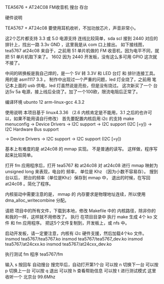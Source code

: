 TEA5676 + AT24C08 FM收音机 搜台 存台 

硬件说明

TEA5767 + AT24c08 
要使用耳机收听，不加功放芯片，声音非常小。

这2个芯片都支持 3.3 或 5.0 电源支持
连线比较简单，sda scl 接到 2440 对应的 排针上，找出一路 3.3v GND ，这里我是从 com 口上接出。
如下接线图，tea5767 at24c08 来自于，之前用 51 单片机做的 FM 收音机，因为电平不同，就把 51 单片机取下来了。
1602 因为 2440 开发板，没有这么多可用 GPIO 这次就不接了。

中间的转换板是我自己焊的，是一个 5V 转 3.3V 和 LED 台灯 和 排针连接工具。 用的是 asm1117 3.3 。
制作中出现过一个严重的问题，led 灯全烧了，之前用 笔记本上面的 usb 供电，led 灯虽然说是亮些，但是没有烧过。
这次新买了一个 台达5v 5a 电源，接上线后全烧了。加了一个100欧，限流电阻后正常了。 

编译环境
ubunto 12 
arm-linux-gcc 4.3.2

使用说明
本项目基于 linux4.3.36 （2.6 内核肯定是不能用，3.1 之后的也许可以，如果不能用请自行修改）
首先要配置内核启用 i2c 的支持
make menuconfig
-> Device Drivers
   -> I2C support
      -> I2C support (I2C [=y])
         -> I2C Hardware Bus support    

-> Device Drivers
    -> I2C support
       -> I2C support (I2C [=y])


基本上有难度的是 at24c08 的 mmap 实现。 不是普通的读写。 这样做，程序写起来比较简单。

打开 fm 应用程序后，打开 tea5767 和 at24c08 对 at24c08 进行 mmap 映射为 unsigned long 来表现，电台的 频率， 单位是 Khz （因为小数不容易存）。
搜到台以后， 把台的频率（单位是Khz）保存到 mmap 中， 退出的时候，在写回 at24c08 。简化了程序。

内核驱动中需要注意的是， mmap 的 内存要求是物理地址连续，所以使用 dma_alloc_writecombine 分配。

请把 项目中的所有文件，下载到本地，修改 Makefile 中的 内核路径，除非你的和我的一样，这样就不用修改了。
执行 
在项目目录中 执行 make
生成 4个 ko 文件 和 fm 应用程序。 把这5个文件复制到，开发板上，或 nfs 中。

启动开发板，请一定要注意，内核有 i2c 硬件支援，然后加载4个ko 文件。
insmod tea5767/tea5767.ko
insmod tea5767/tea5767_dev.ko
insmod tea5767/at24cxx.ko
insmod tea5767/at24cxx_dev.ko

执行测试 fm 程序
tea5767/fm

输入 s 按回车 自动搜台
搜完毕后，自动打开第1个台
可以按 n 切换下一台
可以按 p 切换上一台
可以按 q 退出
可以按 h 查看帮助信息
可以按 t 进行测试模式 这里收听一个 北京台 99.6Mhz


